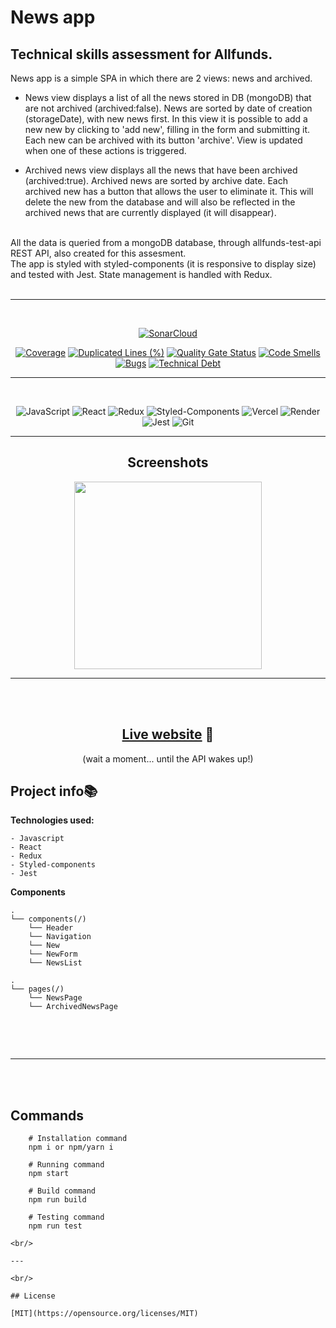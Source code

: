 # News app

## Technical skills assessment for Allfunds.

News app is a simple SPA in which there are 2 views: news and archived.

- News view displays a list of all the news stored in DB (mongoDB) that are not archived (archived:false). News are sorted by date of creation (storageDate), with new news first. In this view it is possible to add a new new by clicking to 'add new', filling in the form and submitting it. Each new can be archived with its button 'archive'. View is updated when one of these actions is triggered.

- Archived news view displays all the news that have been archived (archived:true). Archived news are sorted by archive date. Each archived new has a button that allows the user to eliminate it. This will delete the new from the database and will also be reflected in the archived news that are currently displayed (it will disappear).

<br/>
All the data is queried from a mongoDB database, through allfunds-test-api REST API, also created for this assesment.
<br/>
The app is styled with styled-components (it is responsive to display size) and tested with Jest. State management is handled with Redux.
</br>
</br>

---

<div align="center">
<br/>

[![SonarCloud](https://sonarcloud.io/images/project_badges/sonarcloud-white.svg)](https://sonarcloud.io/summary/new_code?id=VictorArumi_allfunds-test-front)

[![Coverage](https://sonarcloud.io/api/project_badges/measure?project=VictorArumi_allfunds-test-front&metric=coverage)](https://sonarcloud.io/summary/new_code?id=VictorArumi_allfunds-test-front)
[![Duplicated Lines (%)](https://sonarcloud.io/api/project_badges/measure?project=VictorArumi_allfunds-test-front&metric=duplicated_lines_density)](https://sonarcloud.io/summary/new_code?id=VictorArumi_allfunds-test-front)
[![Quality Gate Status](https://sonarcloud.io/api/project_badges/measure?project=VictorArumi_allfunds-test-front&metric=alert_status)](https://sonarcloud.io/summary/new_code?id=VictorArumi_allfunds-test-front)
[![Code Smells](https://sonarcloud.io/api/project_badges/measure?project=VictorArumi_allfunds-test-front&metric=code_smells)](https://sonarcloud.io/summary/new_code?id=VictorArumi_allfunds-test-front)
[![Bugs](https://sonarcloud.io/api/project_badges/measure?project=VictorArumi_allfunds-test-front&metric=bugs)](https://sonarcloud.io/summary/new_code?id=VictorArumi_allfunds-test-front)
[![Technical Debt](https://sonarcloud.io/api/project_badges/measure?project=VictorArumi_allfunds-test-front&metric=sqale_index)](https://sonarcloud.io/summary/new_code?id=VictorArumi_allfunds-test-front)

---

<br/>

![JavaScript](https://img.shields.io/badge/javascript-%23323330.svg?style=for-the-badge&logo=javascript&logoColor=%23F7DF1E)
![React](https://img.shields.io/badge/react-%2320232a.svg?style=for-the-badge&logo=react&logoColor=%2361DAFB)
![Redux](https://img.shields.io/badge/redux-%2320232a.svg?style=for-the-badge&logo=redux&logoColor=%2361DAFB)
![Styled-Components](https://img.shields.io/badge/styled_components-%2338B2AC.svg?style=for-the-badge&logo=styled-components&logoColor=black)
![Vercel](https://img.shields.io/badge/netlify-%23000000.svg?style=for-the-badge&logo=netlify&logoColor=white)
![Render](https://img.shields.io/badge/render-%2320232a.svg?style=for-the-badge&logo=render&logoColor=white)
![Jest](https://img.shields.io/badge/-jest-%23C21325?style=for-the-badge&logo=jest&logoColor=white)
![Git](https://img.shields.io/badge/git-%23F05033.svg?style=for-the-badge&logo=git&logoColor=white)

</div>

<div align="center">

---

## Screenshots

</div>
<div align="center">

<img style="height:300px" src="https://media.giphy.com/media/FJCDDcTO1vpoXiRQ5Z/giphy.gif" />

</div>

---

<br/>

<div align="center">
<br/>

## [Live website](https://news-app-front.netlify.app) 🔗

(wait a moment... until the API wakes up!)
<br/>

</div>

## Project info📚

**Technologies used:**

```
- Javascript
- React
- Redux
- Styled-components
- Jest
```

**Components**

```
.
└── components(/)
    └── Header
    └── Navigation
    └── New
    └── NewForm
    └── NewsList

.
└── pages(/)
    └── NewsPage
    └── ArchivedNewsPage


```

 <br/>
<br/>

---

<br/>
<br/>

## Commands

```shell
    # Installation command
    npm i or npm/yarn i

    # Running command
    npm start

    # Build command
    npm run build

    # Testing command
    npm run test

<br/>

---

<br/>

## License

[MIT](https://opensource.org/licenses/MIT)
```

